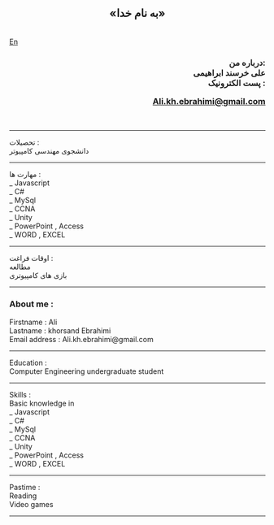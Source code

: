 <h2 align ="center">		«به نام خدا» </h2>
</br>
<a href="#cv">En</a>
</br>
<h3 align ="right">
درباره من:</br>
 علی خرسند ابراهیمی </br>
پست الکترونیک :
</br>

Ali.kh.ebrahimi@gmail.com
</h3>
</br>
<hr>
تحصیلات :</br>
دانشجوی مهندسی کامپیوتر 

<hr>

مهارت ها :
</br>
_ Javascript  </br>
_ C#</br>
_ MySql </br>
_ CCNA  </br>
_ Unity </br>
_ PowerPoint , Access </br>
_ WORD , EXCEL 
<hr>

اوقات فراغت :
</br>
 مطالعه </br>
بازی های کامپیوتری 

<hr>
<h3 id="cv">About me :</h3>
Firstname : Ali </br>
Lastname  : khorsand Ebrahimi</br>
Email address : Ali.kh.ebrahimi@gmail.com 
<hr>
Education :</br>
Computer Engineering undergraduate student
<hr>
Skills :</br>
Basic knowledge in </br>
_ Javascript  </br>
_ C#</br>
_ MySql </br>
_ CCNA  </br>
_ Unity </br>
_ PowerPoint , Access </br>
_ WORD , EXCEL 
<hr>
Pastime :</br>
Reading </br>
Video games
<hr>

